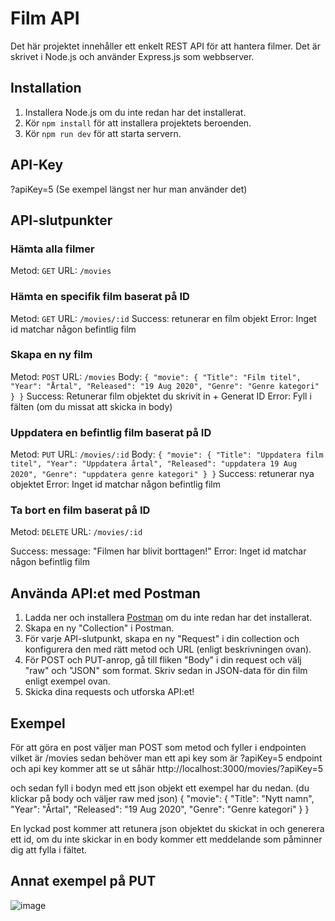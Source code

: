 # Film API

Det här projektet innehåller ett enkelt REST API för att hantera filmer. Det är skrivet i Node.js och använder Express.js som webbserver.

## Installation

1. Installera Node.js om du inte redan har det installerat.
2. Kör `npm install` för att installera projektets beroenden.
3. Kör `npm run dev` för att starta servern.

## API-Key
?apiKey=5 
(Se exempel längst ner hur man använder det)

## API-slutpunkter
### Hämta alla filmer

Metod: `GET`
URL: `/movies`

### Hämta en specifik film baserat på ID

Metod: `GET`
URL: `/movies/:id`
Success: retunerar en film objekt
Error: Inget id matchar någon befintlig film

### Skapa en ny film

Metod: `POST`
URL: `/movies`
Body:
`{
    "movie": {
        "Title": "Film titel",
        "Year": "Årtal",
        "Released": "19 Aug 2020",
        "Genre": "Genre kategori"
    }
}`
Success: Retunerar film objektet du skrivit in + Generat ID
Error: Fyll i fälten (om du missat att skicka in body)

### Uppdatera en befintlig film baserat på ID

Metod: `PUT`
URL: `/movies/:id`
Body: 
`{
    "movie": {
        "Title": "Uppdatera film titel",
        "Year": "Uppdatera årtal",
        "Released": "uppdatera 19 Aug 2020",
        "Genre": "uppdatera genre kategori"
    }
}`
Success: retunerar nya objektet 
Error: Inget id matchar någon befintlig film

### Ta bort en film baserat på ID
Metod: `DELETE`
URL: `/movies/:id`

Success: message: "Filmen har blivit borttagen!"
Error: Inget id matchar någon befintlig film

## Använda API:et med Postman

1. Ladda ner och installera [Postman](https://www.postman.com/downloads/) om du inte redan har det installerat.
2. Skapa en ny "Collection" i Postman.
3. För varje API-slutpunkt, skapa en ny "Request" i din collection och konfigurera den med rätt metod och URL (enligt beskrivningen ovan).
4. För POST och PUT-anrop, gå till fliken "Body" i din request och välj "raw" och "JSON" som format. Skriv sedan in JSON-data för din film enligt exempel ovan.
5. Skicka dina requests och utforska API:et!


## Exempel
För att göra en post väljer man POST som metod och fyller i endpointen vilket är /movies sedan behöver man ett api key som är ?apiKey=5 endpoint och api key kommer att se ut såhär http://localhost:3000/movies/?apiKey=5 

och sedan fyll i bodyn med ett json objekt ett exempel har du nedan. (du klickar på body och väljer raw med json)
{
    "movie": {
        "Title": "Nytt namn",
        "Year": "Årtal",
        "Released": "19 Aug 2020",
        "Genre": "Genre kategori"
    }
}

En lyckad post kommer att retunera json objektet du skickat in och generera ett id, 
om du inte skickar in en body kommer ett meddelande som påminner dig att fylla i fältet.

## Annat exempel på PUT

![image](https://github.com/Belloshe/BackEndMovies/assets/117655908/aa0cf094-0eb4-4596-8291-742f82570f4e)
